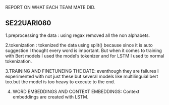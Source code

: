 REPORT ON WHAT EACH TEAM MATE DID.

## SE22UARI080
1.preprocessing the data : using regax removed all the non alphabets.

2.tokenization : tokenized the data using split() because since it is auto suggestion I thought every word is important. But when it comes to training with Bert models I used the model’s tokenizer and for LSTM I used to normal tokenization.

3.TRAINING AND FINETUNEING THE DATE: eventhough they are failures I experimented with not just these but several models like multilinguial bert too.but the model is too heavy to execute to the end.

4. WORD EMBEDDINGS AND CONTEXT EMBEDDINGS:
Context embeddings are created with LSTM.


